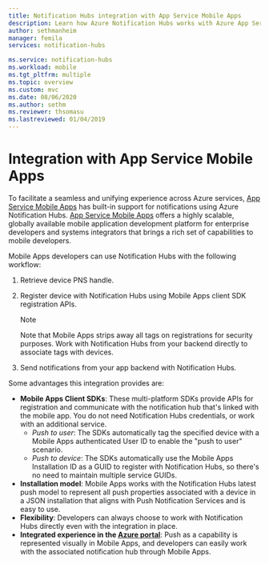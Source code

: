 ```yaml
---
title: Notification Hubs integration with App Service Mobile Apps
description: Learn how Azure Notification Hubs works with Azure App Service Mobile Apps.
author: sethmanheim
manager: femila
services: notification-hubs

ms.service: notification-hubs
ms.workload: mobile
ms.tgt_pltfrm: multiple
ms.topic: overview
ms.custom: mvc
ms.date: 08/06/2020
ms.author: sethm
ms.reviewer: thsomasu
ms.lastreviewed: 01/04/2019
---
```


# Integration with App Service Mobile Apps

To facilitate a seamless and unifying experience across Azure services, [App Service Mobile Apps](/previous-versions/azure/app-service-mobile/app-service-mobile-value-prop) has built-in support for notifications using Azure Notification Hubs. [App Service Mobile Apps](/previous-versions/azure/app-service-mobile/app-service-mobile-value-prop) offers a highly scalable, globally available mobile application development platform for enterprise developers and systems integrators that brings a rich set of capabilities to mobile developers.

Mobile Apps developers can use Notification Hubs with the following workflow:

1. Retrieve device PNS handle.
2. Register device with Notification Hubs using Mobile Apps client SDK registration APIs.

    > [!NOTE]
    > Note that Mobile Apps strips away all tags on registrations for security purposes. Work with Notification Hubs from your backend directly to associate tags with devices.

3. Send notifications from your app backend with Notification Hubs.

Some advantages this integration provides are:

- **Mobile Apps Client SDKs**: These multi-platform SDKs provide APIs for registration and communicate with the notification hub that's linked with the mobile app. You do not need Notification Hubs credentials, or work with an additional service.
  - *Push to user*: The SDKs automatically tag the specified device with a Mobile Apps authenticated User ID to enable the "push to user" scenario.
  - *Push to device*: The SDKs automatically use the Mobile Apps Installation ID as a GUID to register with Notification Hubs, so there's no need to maintain multiple service GUIDs.
- **Installation model**: Mobile Apps works with the Notification Hubs latest push model to represent all push properties associated with a device in a JSON installation that aligns with Push Notification Services and is easy to use.
- **Flexibility**: Developers can always choose to work with Notification Hubs directly even with the integration in place.
- **Integrated experience in the [Azure portal](https://portal.azure.com)**: Push as a capability is represented visually in Mobile Apps, and developers can easily work with the associated notification hub through Mobile Apps.
